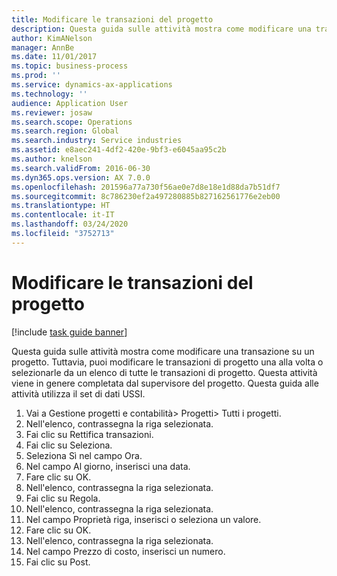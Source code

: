 ```yaml
---
title: Modificare le transazioni del progetto
description: Questa guida sulle attività mostra come modificare una transazione su un progetto.
author: KimANelson
manager: AnnBe
ms.date: 11/01/2017
ms.topic: business-process
ms.prod: ''
ms.service: dynamics-ax-applications
ms.technology: ''
audience: Application User
ms.reviewer: josaw
ms.search.scope: Operations
ms.search.region: Global
ms.search.industry: Service industries
ms.assetid: e8aec241-4df2-420e-9bf3-e6045aa95c2b
ms.author: knelson
ms.search.validFrom: 2016-06-30
ms.dyn365.ops.version: AX 7.0.0
ms.openlocfilehash: 201596a77a730f56ae0e7d8e18e1d88da7b51df7
ms.sourcegitcommit: 8c786230ef2a497280885b827162561776e2eb00
ms.translationtype: HT
ms.contentlocale: it-IT
ms.lasthandoff: 03/24/2020
ms.locfileid: "3752713"
---
```

# <a name="adjust-project-transactions"></a>Modificare le transazioni del progetto

[!include [task guide banner](../../includes/task-guide-banner.md)]

Questa guida sulle attività mostra come modificare una transazione su un progetto. Tuttavia, puoi modificare le transazioni di progetto una alla volta o selezionarle da un elenco di tutte le transazioni di progetto. Questa attività viene in genere completata dal supervisore del progetto. Questa guida alle attività utilizza il set di dati USSI.

1. Vai a Gestione progetti e contabilità> Progetti> Tutti i progetti. 
2. Nell'elenco, contrassegna la riga selezionata. 
3. Fai clic su Rettifica transazioni. 
4. Fai clic su Seleziona. 
5. Seleziona Sì nel campo Ora. 
6. Nel campo Al giorno, inserisci una data. 
7. Fare clic su OK. 
8. Nell'elenco, contrassegna la riga selezionata. 
9. Fai clic su Regola. 
10. Nell'elenco, contrassegna la riga selezionata. 
11. Nel campo Proprietà riga, inserisci o seleziona un valore. 
12. Fare clic su OK. 
13. Nell'elenco, contrassegna la riga selezionata. 
14. Nel campo Prezzo di costo, inserisci un numero. 
15. Fai clic su Post. 
